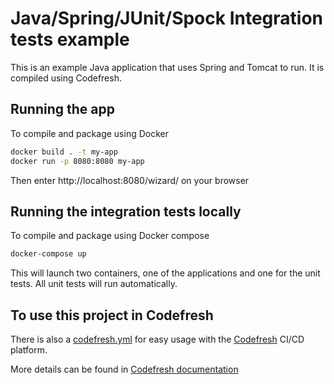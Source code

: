 # Java/Spring/JUnit/Spock Integration tests example

This is an example Java application that uses Spring and Tomcat to run.
It is compiled using Codefresh.

## Running the app 

To compile and package using Docker 

```bash
docker build . -t my-app
docker run -p 8080:8080 my-app
```

Then enter http://localhost:8080/wizard/ on your browser

## Running the integration tests locally

To compile and package using Docker compose

```bash
docker-compose up
```

This will launch two containers, one of the applications and one for the unit tests. All unit tests will run automatically.

## To use this project in Codefresh


There is also a [codefresh.yml](codefresh.yml) for easy usage with the [Codefresh](codefresh.io) CI/CD platform.

More details can be found in [Codefresh documentation](https://codefresh.io/docs/docs/yaml-examples/examples/run-integration-tests/)

